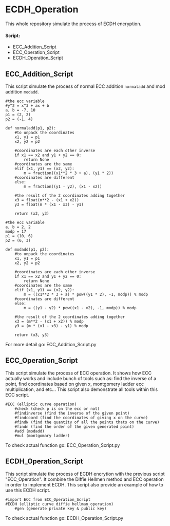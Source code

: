 # ECDH_Operation 
This whole repository simulate the process of ECDH encryption. 
#### Script: 
* ECC_Addition_Script
* ECC_Operation_Script
* ECDH_Operation_Script


## ECC_Addition_Script 
This script simulate the process of normal ECC addition `normaladd` and mod addition `modadd`.

```
#the ecc variable
#y^2 = x^3 + ax + b
a, b = -7, 10
p1 = (2, 2)
p2 = (-1, 4)

def normaladd(p1, p2):
    #to unpack the coordinates
    x1, y1 = p1
    x2, y2 = p2

    #coordinates are each other inverse 
    if x1 == x2 and y1 + y2 == 0:
        return None
    #coordinates are the same
    elif (x1, y1) == (x2, y2):
        m = fraction((x1**2 * 3 + a), (y1 * 2))
    #coordinates are different
    else:
        m = fraction((y1 - y2), (x1 - x2))

    #the result of the 2 coordinates adding together 
    x3 = float(m**2 - (x1 + x2))
    y3 = float(m * (x1 - x3) - y1)

    return (x3, y3)
```
```
#the ecc variable
a, b = 2, 2
modp = 17
p1 = (10, 6)
p2 = (6, 3)

def modadd(p1, p2):
    #to unpack the coordinates
    x1, y1 = p1
    x2, y2 = p2
    
    #coordinates are each other inverse 
    if x1 == x2 and y1 + y2 == 0:
        return None
    #coordinates are the same
    elif (x1, y1) == (x2, y2):
        m = ((x1**2 * 3 + a) * pow((y1 * 2), -1, modp)) % modp
    #coordinates are different
    else:
        m = ((y1 - y2) * pow((x1 - x2), -1, modp)) % modp

    #the result of the 2 coordinates adding together 
    x3 = (m**2 - (x1 + x2)) % modp
    y3 = (m * (x1 - x3) - y1) % modp

    return (x3, y3)
```
For more detail go: ECC_Addition_Script.py


## ECC_Operation_Script 
This script simulate the process of ECC operation. It shows how ECC actually works and include bunch of tools such as: find the inverse of a point, find coordinates based on given x, montgomery ladder ecc multiplication, and etc... This script also demonstrate all tools within this ECC script.
```
#ECC (elliptic curve operation)
    #check (check p is on the ecc or not) 
    #findinverse (find the inverse of the given point)
    #findcoord (find the coordinates of giving x on the curve)
    #findN (find the quantity of all the points thats on the curve)
    #findn (find the order of the given generated point)
    #add (modadd) 
    #mul (montgomary ladder) 
```
To check actual function go: ECC_Operation_Script.py


## ECDH_Operation_Script 
This script simulate the process of ECDH encrytion with the previous script "ECC_Operation". It combine the Diffie Hellmen method and ECC operation in order to implement ECDH. This script also provide an example of how to use this ECDH script.

```
#import ECC from ECC_Operation_Script
#ECDH (elliptic curve diffie hellman operation) 
    #gen (generate private key & public key) 
```
To check actual function go: ECDH_Operation_Script.py
